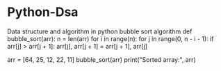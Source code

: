 # Python-Dsa
Data structure and algorithm in python 
bubble sort algorithm 
def bubble_sort(arr):
    n = len(arr)
    for i in range(n):
        for j in range(0, n - i - 1):
            if arr[j] > arr[j + 1]:
                arr[j], arr[j + 1] = arr[j + 1], arr[j]

arr = [64, 25, 12, 22, 11]
bubble_sort(arr)
print("Sorted array:", arr)
